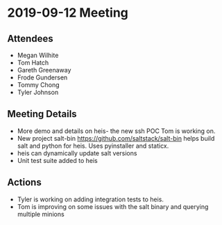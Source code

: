 # 2019-09-12 Meeting

## Attendees

* Megan Wilhite
* Tom Hatch
* Gareth Greenaway
* Frode Gundersen
* Tommy Chong
* Tyler Johnson

## Meeting Details

- More demo and details on heis- the new ssh POC Tom is working on.
- New project salt-bin https://github.com/saltstack/salt-bin helps build salt and python for heis.
  Uses pyinstaller and staticx.
- heis can dynamically update salt versions
- Unit test suite added to heis

## Actions
- Tyler is working on adding integration tests to heis.
- Tom is improving on some issues with the salt binary and querying multiple minions
